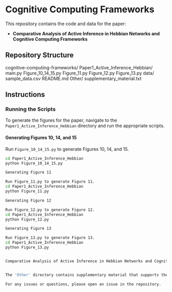 # Cognitive Computing Frameworks

This repository contains the code and data for the paper:
- **Comparative Analysis of Active Inference in Hebbian Networks and Cognitive Computing Frameworks**

## Repository Structure

cognitive-computing-frameworks/
Paper1_Active_Inference_Hebbian/
main.py
Figure_10_14_15.py
Figure_11.py
Figure_12.py
Figure_13.py
data/
sample_data.csv
README.md
Other/
supplementary_material.txt

## Instructions

### Running the Scripts
To generate the figures for the paper, navigate to the `Paper1_Active_Inference_Hebbian` directory and run the appropriate scripts.

#### Generating Figures 10, 14, and 15

Run `Figure_10_14_15.py` to generate Figures 10, 14, and 15.
```bash
cd Paper1_Active_Inference_Hebbian
python Figure_10_14_15.py

Generating Figure 11

Run Figure_11.py to generate Figure 11.
cd Paper1_Active_Inference_Hebbian
python Figure_11.py

Generating Figure 12

Run Figure_12.py to generate Figure 12.
cd Paper1_Active_Inference_Hebbian
python Figure_12.py

Generating Figure 13

Run Figure_13.py to generate Figure 13.
cd Paper1_Active_Inference_Hebbian
python Figure_13.py


Comparative Analysis of Active Inference in Hebbian Networks and Cognitive Computing Frameworks (Link)


The 'Other' directory contains supplementary material that supports the research in the paper.

For any issues or questions, please open an issue in the repository.





